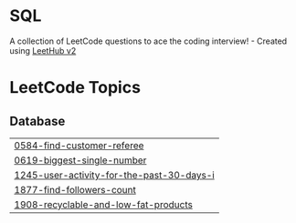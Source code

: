 # SQL
A collection of LeetCode questions to ace the coding interview! - Created using [LeetHub v2](https://github.com/arunbhardwaj/LeetHub-2.0)

<!---LeetCode Topics Start-->
# LeetCode Topics
## Database
|  |
| ------- |
| [0584-find-customer-referee](https://github.com/BeAsAkash/SQL/tree/master/0584-find-customer-referee) |
| [0619-biggest-single-number](https://github.com/BeAsAkash/SQL/tree/master/0619-biggest-single-number) |
| [1245-user-activity-for-the-past-30-days-i](https://github.com/BeAsAkash/SQL/tree/master/1245-user-activity-for-the-past-30-days-i) |
| [1877-find-followers-count](https://github.com/BeAsAkash/SQL/tree/master/1877-find-followers-count) |
| [1908-recyclable-and-low-fat-products](https://github.com/BeAsAkash/SQL/tree/master/1908-recyclable-and-low-fat-products) |
<!---LeetCode Topics End-->
